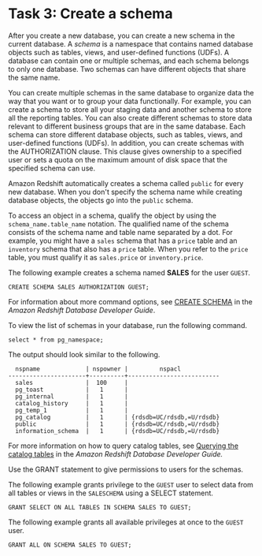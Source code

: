 # Task 3: Create a schema<a name="t_creating_schema"></a>

After you create a new database, you can create a new schema in the current database\. A *schema* is a namespace that contains named database objects such as tables, views, and user\-defined functions \(UDFs\)\. A database can contain one or multiple schemas, and each schema belongs to only one database\. Two schemas can have different objects that share the same name\.

You can create multiple schemas in the same database to organize data the way that you want or to group your data functionally\. For example, you can create a schema to store all your staging data and another schema to store all the reporting tables\. You can also create different schemas to store data relevant to different business groups that are in the same database\. Each schema can store different database objects, such as tables, views, and user\-defined functions \(UDFs\)\. In addition, you can create schemas with the AUTHORIZATION clause\. This clause gives ownership to a specified user or sets a quota on the maximum amount of disk space that the specified schema can use\. 

Amazon Redshift automatically creates a schema called `public` for every new database\. When you don't specify the schema name while creating database objects, the objects go into the `public` schema\.

To access an object in a schema, qualify the object by using the `schema_name.table_name` notation\. The qualified name of the schema consists of the schema name and table name separated by a dot\. For example, you might have a `sales` schema that has a `price` table and an `inventory` schema that also has a `price` table\. When you refer to the `price` table, you must qualify it as `sales.price` or `inventory.price`\.

The following example creates a schema named **SALES** for the user `GUEST`\.

```
CREATE SCHEMA SALES AUTHORIZATION GUEST;
```

For information about more command options, see [CREATE SCHEMA](https://docs.aws.amazon.com/redshift/latest/dg/r_CREATE_SCHEMA.html) in the *Amazon Redshift Database Developer Guide*\.

To view the list of schemas in your database, run the following command\.

```
select * from pg_namespace;
```

The output should look similar to the following\.

```
  nspname             | nspowner |         nspacl
----------------------+----------+--------------------------
  sales               |  100     |
  pg_toast            |   1      |
  pg_internal         |   1      |
  catalog_history     |   1      |
  pg_temp_1           |   1      | 
  pg_catalog          |   1      | {rdsdb=UC/rdsdb,=U/rdsdb}
  public              |   1      | {rdsdb=UC/rdsdb,=U/rdsdb}
  information_schema  |   1      | {rdsdb=UC/rdsdb,=U/rdsdb}
```

For more information on how to query catalog tables, see [Querying the catalog tables](https://docs.aws.amazon.com/redshift/latest/dg/c_join_PG.html) in the *Amazon Redshift Database Developer Guide\.*

Use the GRANT statement to give permissions to users for the schemas\.

The following example grants privilege to the `GUEST` user to select data from all tables or views in the `SALESCHEMA` using a SELECT statement\. 

```
GRANT SELECT ON ALL TABLES IN SCHEMA SALES TO GUEST;
```

The following example grants all available privileges at once to the `GUEST` user\.

```
GRANT ALL ON SCHEMA SALES TO GUEST;
```